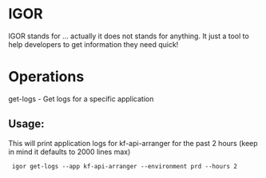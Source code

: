 IGOR
====

IGOR stands for ... actually it does not stands for anything. It just a tool to help developers to get information they need quick!


Operations
==========

get-logs - Get logs for a specific application

Usage:
-----
This will print application logs for kf-api-arranger for the past 2 hours (keep in mind it defaults to 2000 lines max)
~~~
 igor get-logs --app kf-api-arranger --environment prd --hours 2 
~~~
